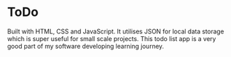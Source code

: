# ToDo
Built with HTML, CSS and JavaScript.
It utilises JSON for local data storage which is super useful for small scale projects.
This todo list app is a very good part of my software developing learning journey.
